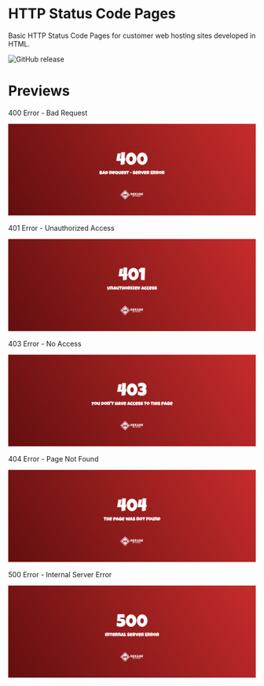 # HTTP Status Code Pages
Basic HTTP Status Code Pages for customer web hosting sites developed in HTML.

![GitHub release](https://img.shields.io/github/release/HexaneNetworks/HTTP-Status-Code-Pages.svg?style=for-the-badge)

# Previews

400 Error - Bad Request

![400 Error - Bad Request Preview](https://github.com/HexaneNetworks/HTTP-Status-Code-Pages/blob/master/Preview/400.png?raw=true)

401 Error - Unauthorized Access

![401 Error - Unauthorized Access Preview](https://github.com/HexaneNetworks/HTTP-Status-Code-Pages/blob/master/Preview/401.png?raw=true)

403 Error - No Access

![403 Error - No Access Preview](https://github.com/HexaneNetworks/HTTP-Status-Code-Pages/blob/master/Preview/403.png?raw=true)

404 Error - Page Not Found

![403 Error - Page Not Found](https://github.com/HexaneNetworks/HTTP-Status-Code-Pages/blob/master/Preview/404.png?raw=true)

500 Error - Internal Server Error

![500 Error - Internal Server Error Preview](https://github.com/HexaneNetworks/HTTP-Status-Code-Pages/blob/master/Preview/500.png?raw=true)
